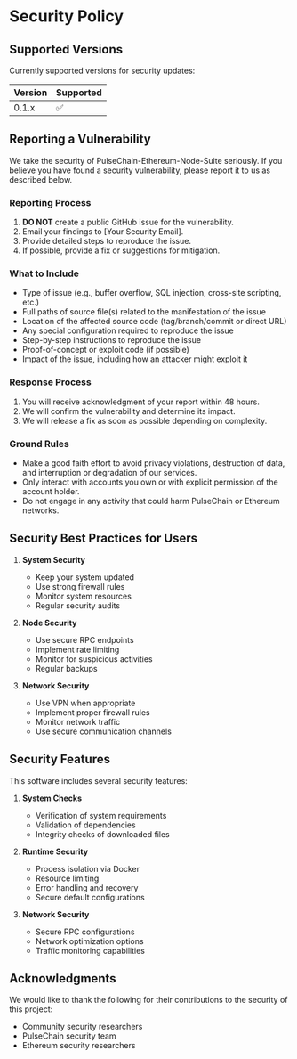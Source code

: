 # Security Policy

## Supported Versions

Currently supported versions for security updates:

| Version | Supported          |
| ------- | ------------------ |
| 0.1.x   | :white_check_mark: |

## Reporting a Vulnerability

We take the security of PulseChain-Ethereum-Node-Suite seriously. If you believe you have found a security vulnerability, please report it to us as described below.

### Reporting Process

1. **DO NOT** create a public GitHub issue for the vulnerability.
2. Email your findings to [Your Security Email].
3. Provide detailed steps to reproduce the issue.
4. If possible, provide a fix or suggestions for mitigation.

### What to Include

- Type of issue (e.g., buffer overflow, SQL injection, cross-site scripting, etc.)
- Full paths of source file(s) related to the manifestation of the issue
- Location of the affected source code (tag/branch/commit or direct URL)
- Any special configuration required to reproduce the issue
- Step-by-step instructions to reproduce the issue
- Proof-of-concept or exploit code (if possible)
- Impact of the issue, including how an attacker might exploit it

### Response Process

1. You will receive acknowledgment of your report within 48 hours.
2. We will confirm the vulnerability and determine its impact.
3. We will release a fix as soon as possible depending on complexity.

### Ground Rules

- Make a good faith effort to avoid privacy violations, destruction of data, and interruption or degradation of our services.
- Only interact with accounts you own or with explicit permission of the account holder.
- Do not engage in any activity that could harm PulseChain or Ethereum networks.

## Security Best Practices for Users

1. **System Security**
   - Keep your system updated
   - Use strong firewall rules
   - Monitor system resources
   - Regular security audits

2. **Node Security**
   - Use secure RPC endpoints
   - Implement rate limiting
   - Monitor for suspicious activities
   - Regular backups

3. **Network Security**
   - Use VPN when appropriate
   - Implement proper firewall rules
   - Monitor network traffic
   - Use secure communication channels

## Security Features

This software includes several security features:

1. **System Checks**
   - Verification of system requirements
   - Validation of dependencies
   - Integrity checks of downloaded files

2. **Runtime Security**
   - Process isolation via Docker
   - Resource limiting
   - Error handling and recovery
   - Secure default configurations

3. **Network Security**
   - Secure RPC configurations
   - Network optimization options
   - Traffic monitoring capabilities

## Acknowledgments

We would like to thank the following for their contributions to the security of this project:
- Community security researchers
- PulseChain security team
- Ethereum security researchers 